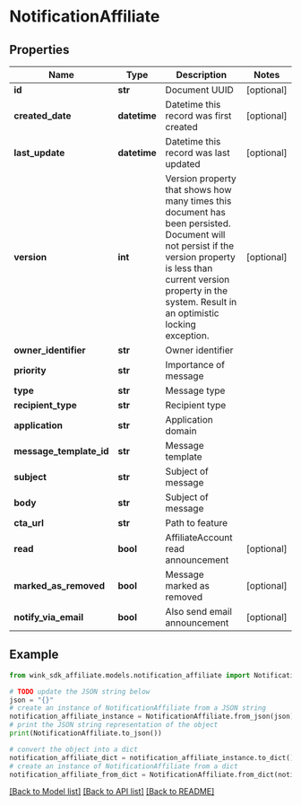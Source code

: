 # NotificationAffiliate


## Properties

Name | Type | Description | Notes
------------ | ------------- | ------------- | -------------
**id** | **str** | Document UUID | [optional] 
**created_date** | **datetime** | Datetime this record was first created | [optional] 
**last_update** | **datetime** | Datetime this record was last updated | [optional] 
**version** | **int** | Version property that shows how many times this document has been persisted. Document will not persist if the version property is less than current version property in the system. Result in an optimistic locking exception. | [optional] 
**owner_identifier** | **str** | Owner identifier | 
**priority** | **str** | Importance of message | 
**type** | **str** | Message type | 
**recipient_type** | **str** | Recipient type | 
**application** | **str** | Application domain | 
**message_template_id** | **str** | Message template | 
**subject** | **str** | Subject of message | 
**body** | **str** | Subject of message | 
**cta_url** | **str** | Path to feature | 
**read** | **bool** | AffiliateAccount read announcement | [optional] 
**marked_as_removed** | **bool** | Message marked as removed | [optional] 
**notify_via_email** | **bool** | Also send email announcement | [optional] 

## Example

```python
from wink_sdk_affiliate.models.notification_affiliate import NotificationAffiliate

# TODO update the JSON string below
json = "{}"
# create an instance of NotificationAffiliate from a JSON string
notification_affiliate_instance = NotificationAffiliate.from_json(json)
# print the JSON string representation of the object
print(NotificationAffiliate.to_json())

# convert the object into a dict
notification_affiliate_dict = notification_affiliate_instance.to_dict()
# create an instance of NotificationAffiliate from a dict
notification_affiliate_from_dict = NotificationAffiliate.from_dict(notification_affiliate_dict)
```
[[Back to Model list]](../README.md#documentation-for-models) [[Back to API list]](../README.md#documentation-for-api-endpoints) [[Back to README]](../README.md)


